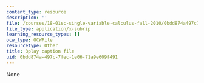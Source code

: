 ```yaml
---
content_type: resource
description: ''
file: /courses/18-01sc-single-variable-calculus-fall-2010/0bdd874a497c7fec1e0671a9e609f491_Fj7pbLwbSmU.srt
file_type: application/x-subrip
learning_resource_types: []
ocw_type: OCWFile
resourcetype: Other
title: 3play caption file
uid: 0bdd874a-497c-7fec-1e06-71a9e609f491
---
```

None


